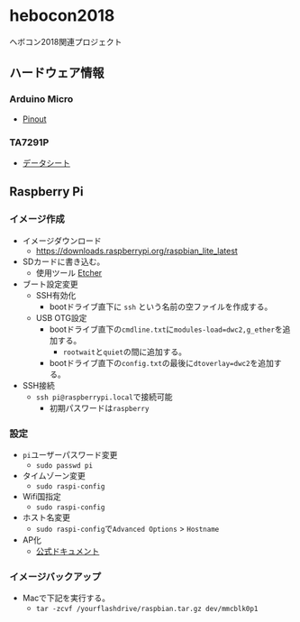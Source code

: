 # hebocon2018
ヘボコン2018関連プロジェクト

## ハードウェア情報

### Arduino Micro

* [Pinout](https://www.arduino.cc/en/uploads/Main/ArduinoMicro_Pinout3.png)

### TA7291P

* [データシート](http://akizukidenshi.com/download/ta7291p.pdf)

## Raspberry Pi

### イメージ作成

* イメージダウンロード
    * https://downloads.raspberrypi.org/raspbian_lite_latest
* SDカードに書き込む。
    * 使用ツール [Etcher](https://etcher.io/)
* ブート設定変更
    * SSH有効化
        * bootドライブ直下に `ssh` という名前の空ファイルを作成する。
    * USB OTG設定
        * bootドライブ直下の`cmdline.txt`に`modules-load=dwc2,g_ether`を追加する。
            * `rootwait`と`quiet`の間に追加する。
        * bootドライブ直下の`config.txt`の最後に`dtoverlay=dwc2`を追加する。
* SSH接続
    * `ssh pi@raspberrypi.local`で接続可能
        * 初期パスワードは`raspberry`

### 設定

* `pi`ユーザーパスワード変更
    * `sudo passwd pi`
* タイムゾーン変更
    * `sudo raspi-config`
* Wifi国指定
    * `sudo raspi-config`
* ホスト名変更
    * `sudo raspi-config`で`Advanced Options` > `Hostname`
* AP化
    * [公式ドキュメント](https://www.raspberrypi.org/documentation/configuration/wireless/access-point.md)

### イメージバックアップ

* Macで下記を実行する。
    * `tar -zcvf /yourflashdrive/raspbian.tar.gz dev/mmcblk0p1`


